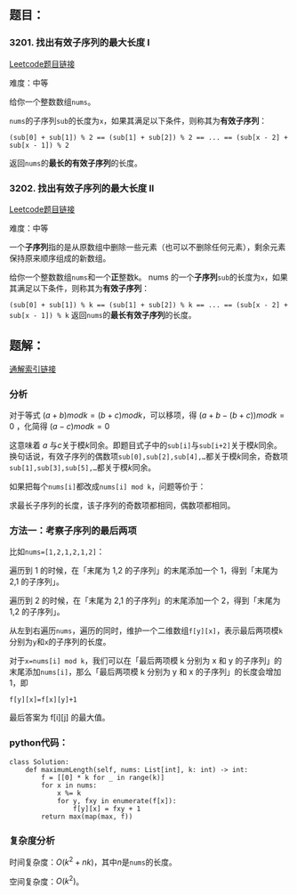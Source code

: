 

## 题目：
### 3201. 找出有效子序列的最大长度 I
[Leetcode题目链接](https://leetcode.cn/problems/find-the-maximum-length-of-valid-subsequence-i/description/?envType=daily-question&envId=2025-07-16)

难度：中等

给你一个整数数组`nums`。

`nums`的子序列`sub`的长度为`x`，如果其满足以下条件，则称其为**有效子序列**：

`(sub[0] + sub[1]) % 2 == (sub[1] + sub[2]) % 2 == ... == (sub[x - 2] + sub[x - 1]) % 2`

返回`nums`的**最长的有效子序列**的长度。

### 3202. 找出有效子序列的最大长度 II
[Leetcode题目链接](https://leetcode.cn/problems/find-the-maximum-length-of-valid-subsequence-ii/description/)

难度：中等

一个**子序列**指的是从原数组中删除一些元素（也可以不删除任何元素），剩余元素保持原来顺序组成的新数组。

给你一个整数数组`nums`和一个**正**整数k。
nums 的一个**子序列**`sub`的长度为`x`，如果其满足以下条件，则称其为**有效子序列**：

`(sub[0] + sub[1]) % k == (sub[1] + sub[2]) % k == ... == (sub[x - 2] + sub[x - 1]) % k`
返回`nums`的**最长有效子序列**的长度。

## 题解：
[通解索引链接](https://leetcode.cn/problems/find-the-maximum-length-of-valid-subsequence-ii/solutions/2826591/deng-jie-zhuan-huan-dong-tai-gui-hua-pyt-z2fs/)

### 分析
对于等式 $(a+b) mod k = (b+c) mod k$，可以移项，得 $(a+b−(b+c)) mod k = 0$ ，化简得 $(a−c) mod k = 0$

这意味着 $a$ 与$c$关于模$k$同余。即题目式子中的`sub[i]`与`sub[i+2]`关于模$k$同余。换句话说，有效子序列的偶数项`sub[0],sub[2],sub[4],…`都关于模$k$同余，奇数项`sub[1],sub[3],sub[5],…`都关于模$k$同余。

如果把每个`nums[i]`都改成`nums[i] mod k`，问题等价于：

求最长子序列的长度，该子序列的奇数项都相同，偶数项都相同。

### 方法一：考察子序列的最后两项

比如`nums=[1,2,1,2,1,2]`：

遍历到 1 的时候，在「末尾为 1,2 的子序列」的末尾添加一个 1，得到「末尾为 2,1 的子序列」。

遍历到 2 的时候，在「末尾为 2,1 的子序列」的末尾添加一个 2，得到「末尾为 1,2 的子序列」。

从左到右遍历`nums`，遍历的同时，维护一个二维数组`f[y][x]`，表示最后两项模`k`分别为`y`和`x`的子序列的长度。

对于`x=nums[i] mod k`，我们可以在「最后两项模 k 分别为 x 和 y 的子序列」的末尾添加`nums[i]`，那么「最后两项模 k 分别为 y 和 x 的子序列」的长度会增加 1，即

`f[y][x]=f[x][y]+1`

最后答案为 f[i][j] 的最大值。

### python代码：
```[python]
class Solution:
    def maximumLength(self, nums: List[int], k: int) -> int:
        f = [[0] * k for _ in range(k)]
        for x in nums:
            x %= k
            for y, fxy in enumerate(f[x]):
                f[y][x] = fxy + 1
        return max(map(max, f))
```

### 复杂度分析
时间复杂度：$O(k^2+nk)$，其中$n$是`nums`的长度。

空间复杂度：$O(k^2)$。
